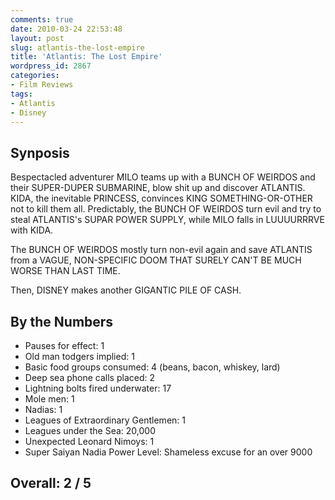 ```yaml
---
comments: true
date: 2010-03-24 22:53:48
layout: post
slug: atlantis-the-lost-empire
title: 'Atlantis: The Lost Empire'
wordpress_id: 2867
categories:
- Film Reviews
tags:
- Atlantis
- Disney
---
```


## Synposis

Bespectacled adventurer MILO teams up with a BUNCH OF WEIRDOS and their SUPER-DUPER SUBMARINE, blow shit up and discover ATLANTIS.  KIDA, the inevitable PRINCESS, convinces KING SOMETHING-OR-OTHER not to kill them all.  Predictably, the BUNCH OF WEIRDOS turn evil and try to steal ATLANTIS's SUPAR POWER SUPPLY, while MILO falls in LUUUURRRVE with KIDA.

The BUNCH OF WEIRDOS mostly turn non-evil again and save ATLANTIS from a VAGUE, NON-SPECIFIC DOOM THAT SURELY CAN'T BE MUCH WORSE THAN LAST TIME.

Then, DISNEY makes another GIGANTIC PILE OF CASH.

## By the Numbers

* Pauses for effect: 1
* Old man todgers implied: 1
* Basic food groups consumed: 4 (beans, bacon, whiskey, lard)
* Deep sea phone calls placed: 2
* Lightning bolts fired underwater: 17
* Mole men: 1
* Nadias: 1
* Leagues of Extraordinary Gentlemen: 1
* Leagues under the Sea: 20,000
* Unexpected Leonard Nimoys: 1
* Super Saiyan Nadia Power Level: Shameless excuse for an over 9000

## Overall: 2 / 5